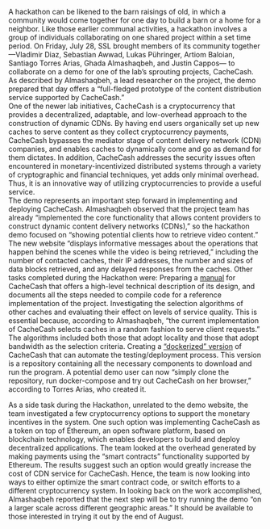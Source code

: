 A hackathon can be likened to the barn raisings of old, in which a community would come together for one day to build a barn or a home for a neighbor. Like those earlier communal activities, a hackathon involves a group of individuals collaborating on one shared project within a set time period. On Friday, July 28, SSL brought members of its community together—Vladimir Diaz, Sebastian Awwad, Lukas Pühringer, Artiom Baloian, Santiago Torres Arias, Ghada Almashaqbeh, and Justin Cappos— to collaborate on a demo for one of the lab’s sprouting projects, CacheCash.  As described by Almashaqbeh, a lead researcher on the project, the demo prepared that day offers a “full-fledged prototype of the content distribution service supported by CacheCash.”  
One of the newer lab initiatives, CacheCash is a cryptocurrency that provides a decentralized, adaptable, and low-overhead approach to the construction of dynamic CDNs. By having end users organically set up new caches to serve content as they collect cryptocurrency payments,  CacheCash bypasses the mediator stage of content delivery network (CDN) companies, and enables caches to dynamically come and go as demand for them dictates. In addition, CacheCash addresses the security issues often encountered in monetary-incentivized distributed systems through a variety of cryptographic and financial techniques, yet adds only minimal overhead. Thus, it is an innovative way of utilizing cryptocurrencies to provide a useful service.  
The demo represents an important step forward in implementing and deploying CacheCash. Almashaqbeh observed that the project team has already “implemented the core functionality that allows content providers to construct dynamic content delivery networks (CDNs),” so  the hackathon demo focused on “showing potential clients how to retrieve video content.” The new website “displays informative messages about the operations that happen behind the scenes while the video is being retrieved,” including the number of contacted caches, their IP addresses, the number and sizes of data blocks retrieved, and any delayed responses from the caches.
Other tasks completed during the Hackathon were:
Preparing a [manual](https://github.com/Cache-Cash/CacheCash/blob/master/README.md)  for CacheCash that offers a high-level technical description of its design, and documents all the steps needed to compile code for a reference implementation of the project.
Investigating the selection algorithms of other caches and evaluating  their effect on levels of service quality. This is essential because, according to Almashaqbeh, “the current implementation of CacheCash selects caches in a random fashion to serve client requests.” The algorithms included both those that adopt locality and those that adopt bandwidth as the selection criteria.
Creating  a [“dockerized” version](https://github.com/SantiagoTorres/cachecash-dockerized) of CacheCash that can automate the  testing/deployment process. This version is a repository containing all the necessary components to download and run the program. A potential demo user can now “simply clone the repository, run docker-compose and try out CacheCash on her browser,” according to Torres Arias, who created it.

As a side task during the Hackathon, unrelated to the demo website, the team investigated a few cryptocurrency options to support the monetary incentives in the system. One such option was implementing CacheCash as a token on top of Ethereum, an open software platform, based on blockchain technology, which enables developers to build and deploy decentralized applications. The team looked at the overhead generated by making payments using the “smart contracts” functionality supported by Ethereum. The results suggest such an option would greatly increase the cost of CDN service for CacheCash. Hence, the team is now looking into ways to either optimize the smart contract code, or switch efforts to a different cryptocurrency system.
In looking back on the work accomplished, Almashaqbeh reported that the next step will be to try running the demo “on a larger scale across different geographic areas.” It should be available to those interested in trying it out by the end of August. 
